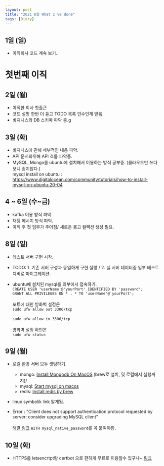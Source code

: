 ```yaml
---
layout: post
title: "2021 8월 What I've done"
tags: [Diary]
---
```


## 1일 (일)

- 이직회사 코드 계속 보기..

# 첫번째 이직

## 2일 (월)

- 이직한 회사 첫출근
- 코드 설명 한번 더 듣고 TODO 목록 인수인계 받음.
- 비지니스와 DB 스키마 파악 중.g

## 3일 (화)

- 비지니스에 관해 세부적인 내용 파악.
- API 문서화위해 API 흐름 파악중.
- MySQL, Mongo를 ubuntu에 설치해서 이용하는 방식 공부중. (클라우드만 쓰다보니 쉽지않다.)<br>
mysql install on ubuntu : https://www.digitalocean.com/community/tutorials/how-to-install-mysql-on-ubuntu-20-04

## 4 ~ 6일 (수~금)

- kafka 이용 방식 파악
- 채팅 메시지 방식 파악.
- 이직 후 첫 임무가 주어짐/ 새로운 몽고 컬렉션 생성 필요.

## 8일 (일)

- 테스트 서버 구현 시작.
- TODO: 1. 기존 서버 구성과 동일하게 구현 실행 / 2. 실 서버 데이터중 일부 테스트 디비로 마이그레이션.

- ubuntu에 설치된 mysql를 외부에서 접속하기.<br>
`CREATE USER 'userName'@'yourPort' IDENTIFIED BY 'password';`<br>
`GRANT ALL PRIVILEGES ON * . * TO 'userName'@'yourPort';` <br><br>
포트에 대한 방화벽 설정은<br>
`sudo ufw allow out 3306/tcp`<br>  
`sudo ufw allow in 3306/tcp` <br><br>
방화벽 설정 확인은<br>
`sudo ufw status`

## 9일 (월)

- 로컬 환경 서버 모두 셋팅하기.
    - mongo: [Install Mongodb On MacOS](https://docs.mongodb.com/manual/tutorial/install-mongodb-on-os-x/) (brew로 설치, 및 로컬에서 실행까지)/ 
    - mysql: [Start mysql on macos](https://osxdaily.com/2014/11/26/start-stop-mysql-commands-mac-os-x/)
    - redis: [Install redis by brew](https://gist.github.com/tomysmile/1b8a321e7c58499ef9f9441b2faa0aa8)

- linux symbolik link 알게됨.

- Error : "Client does not support authentication protocol requested by server: consider upgrading MySQL client"<br><br>
[해결 링크](https://stackoverflow.com/questions/50093144/mysql-8-0-client-does-not-support-authentication-protocol-requested-by-server) `WITH mysql_native_password`를 꼭 붙여야함.

## 10일 (화)

- HTTPS를 letsencrtpt랑 certbot 으로 편하게 무료로 이용할수 있구나~ [링크](https://jootc.com/p/201901062488)